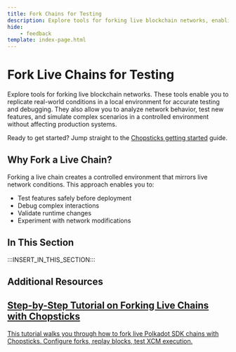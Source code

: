 ```yaml
---
title: Fork Chains for Testing
description: Explore tools for forking live blockchain networks, enabling you to replicate real-world conditions in a local environment for accurate testing and debugging.
hide: 
    - feedback
template: index-page.html
---
```


# Fork Live Chains for Testing

Explore tools for forking live blockchain networks. These tools enable you to replicate real-world conditions in a local environment for accurate testing and debugging. They also allow you to analyze network behavior, test new features, and simulate complex scenarios in a controlled environment without affecting production systems.

Ready to get started? Jump straight to the [Chopsticks getting started](/develop/toolkit/parachains/fork-chains/chopsticks/get-started/) guide.

## Why Fork a Live Chain?

Forking a live chain creates a controlled environment that mirrors live network conditions. This approach enables you to:

- Test features safely before deployment
- Debug complex interactions
- Validate runtime changes
- Experiment with network modifications

## In This Section

:::INSERT_IN_THIS_SECTION:::

## Additional Resources

<div class="subsection-wrapper">
  <div class="card">
    <a href="/tutorials/polkadot-sdk/testing/fork-live-chains/">
      <h2 class="title">Step-by-Step Tutorial on Forking Live Chains with Chopsticks</h2>
      <p class="description">This tutorial walks you through how to fork live Polkadot SDK chains with Chopsticks. Configure forks, replay blocks, test XCM execution.</p>
    </a>
  </div>
</div>
